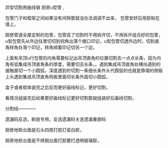 异型切割用曲线锯
厨房u型管
,

包管门子和框架之间如果没有间隙那就没办法调调不出来，
包管安好后用胶粘在墙上，

厨房管道全屋定制的包管，包管高了切割时不用拆开切，不用拆开组合好的包管，u型包管先从外边往里切切到拐角出落个据口印记，u型包管切透外边时，切到直角转角处落个印记，转角顺着印记切另一个边，


上面有吊顶u行包管的内角需要标记出吊顶直角的位置切割去一点点长条，因为内角有铝集成吊顶直角条的厚度，需要切去长条，。遇到集成吊顶直角处横向遇到的接触面切一个小圆弧，深度遇到的切割一条细长条外头代圆弧的也就是靠墙的侧板上头遇到集成吊顶直角侧板里面切长条外面切小圆弧，

盒子或者柜体装完之后反而更好画线标记，更好切割，

看情况组装完后如果更好画线标记更好切割那就组装好后画线切割，


分割线————

遗漏码反选，断层专用，反选遗漏码关连遗漏重胆码




厨房地柜台面是石头四周打胶打瓷白胶，

厨房地柜台面是不绣钢台面打胶要打透明玻璃胶，



